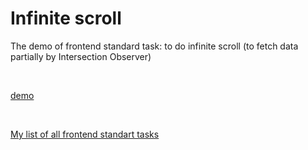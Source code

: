 # Infinite scroll

The demo of frontend standard task: to do infinite scroll (to fetch data partially by Intersection Observer)

<br/>

[demo](https://infinite-scrolling-peach.vercel.app/)

<br/>

[My list of all frontend standart tasks](https://github.com/proehavshiy/My-standart-frontend-tasks)

